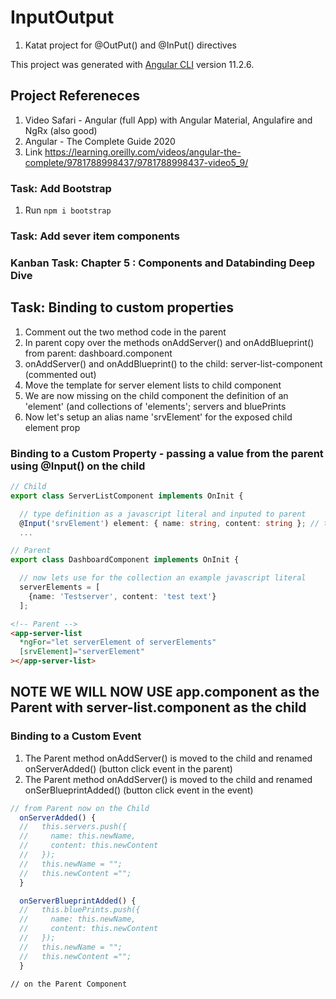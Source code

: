 # InputOutput

1. Katat project for @OutPut() and @InPut()  directives

This project was generated with [Angular CLI](https://github.com/angular/angular-cli) version 11.2.6.

## Project Refereneces

1. Video Safari - Angular (full App) with Angular Material, Angulafire and NgRx (also good)
2. Angular - The Complete Guide 2020
3. Link <https://learning.oreilly.com/videos/angular-the-complete/9781788998437/9781788998437-video5_9/>

### Task: Add Bootstrap

1. Run ```npm i bootstrap```

### Task: Add sever item components

### Kanban Task: Chapter 5 : Components and Databinding Deep Dive

## Task: Binding to custom properties

1. Comment out the two method code in the parent
2. In parent copy over the methods onAddServer() and onAddBlueprint() from parent: dashboard.component
3. onAddServer() and onAddBlueprint() to the child: server-list-component (commented out)
4. Move the template for server element lists to child component
5. We are now missing on the child component the definition of an 'element' (and collections of 'elements'; servers and bluePrints
6. Now let's setup an alias name 'srvElement' for the exposed child element prop

### Binding to a Custom Property - passing a value from the parent using @Input() on the child

```TypeScript
// Child
export class ServerListComponent implements OnInit {

  // type definition as a javascript literal and inputed to parent
  @Input('srvElement') element: { name: string, content: string }; // type same as Server
  ...
```

```TypeScript
// Parent
export class DashboardComponent implements OnInit {

  // now lets use for the collection an example javascript literal
  serverElements = [
    {name: 'Testserver', content: 'test text'}
  ];
```

```HTML
<!-- Parent -->
<app-server-list
  *ngFor="let serverElement of serverElements"
  [srvElement]="serverElement"
></app-server-list>
```

## NOTE WE WILL NOW USE app.component as the Parent with server-list.component as the child

### Binding to a Custom Event

1. The Parent method onAddServer() is moved to the child and renamed onServerAdded() (button click event in the parent)
2. The Parent method onAddServer() is moved to the child and renamed onSerBlueprintAdded() (button click event in the event)

```TypeScript
// from Parent now on the Child
  onServerAdded() {
  //   this.servers.push({
  //     name: this.newName,
  //     content: this.newContent
  //   });
  //   this.newName = "";
  //   this.newContent ="";
  }

  onServerBlueprintAdded() {
  //   this.bluePrints.push({
  //     name: this.newName,
  //     content: this.newContent
  //   });
  //   this.newName = "";
  //   this.newContent ="";
  }
```

```HTML
// on the Parent Component

```
